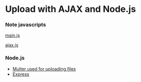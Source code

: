 # Upload with AJAX and Node.js

### Note javascripts

[main.js](https://github.com/danielrohers/upload-ajax-nodejs/blob/master/public/javascripts/main.js)

[ajax.js](https://github.com/danielrohers/upload-ajax-nodejs/blob/master/public/javascripts/ajax.js)

### Node.js

* [Multer used for uploading files](https://www.npmjs.org/package/multer)
* [Express](http://expressjs.com/guide.html#executable)
